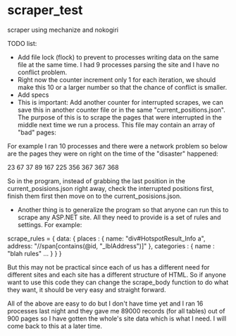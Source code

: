 scraper_test
============

scraper using mechanize and nokogiri

TODO list:
- Add file lock (flock) to prevent to processes writing data on the same file at the same time. I had 9 processes parsing the site and I have no conflict problem.
- Right now the counter increment only 1 for each iteration, we should make this 10 or a larger number so that the chance of conflict is smaller.
- Add specs
- This is important: Add another counter for interrupted scrapes, we can save this in another counter file or in the same "current_positions.json". The purpose of this is to scrape the pages that were interrupted in the middle next time we run a process. This file may contain an array of "bad" pages:

For example I ran 10 processes and there were a network problem so below are the pages they were on right on the time of the "disaster" happened:

23
67
37
89
167
225
356
367
367
368

So in the program, instead of grabbing the last position in the current_posisions.json right away, check the interrupted positions first, finish them first then move on to the current_posisions.json.

- Another thing is to generalize the program so that anyone can run this to scrape any ASP.NET site. All they need to provide is a set of rules and settings. For example:

scrape_rules = {
  data: {
    places : { name: "div#HotspotResult_Info a", address: "//span[contains(@id, "_lblAddress")]" },
    categories : { name : "blah rules" … }
  }
}

But this may not be practical since each of us has a different need for different sites and each site has a different structure of HTML. So if anyone want to use this code they can change the scrape_body function to do what they want, it should be very easy and straight forward.
 
All of the above are easy to do but I don't have time yet and I ran 16 processes last night and they gave me 89000 records (for all tables) out of 900 pages so I have gotten the whole's site data which is what I need. I will come back to this at a later time.
